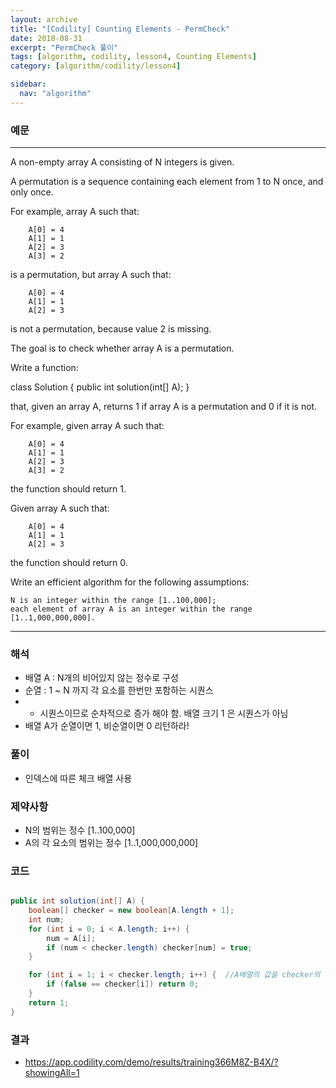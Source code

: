 ```yaml
---
layout: archive
title: "[Codility] Counting Elements - PermCheck"
date: 2018-08-31
excerpt: "PermCheck 풀이"
tags: [algorithm, codility, lesson4, Counting Elements]
category: [algorithm/codility/lesson4]

sidebar:
  nav: "algorithm"
---
```


### 예문 
* * *
A non-empty array A consisting of N integers is given.

A permutation is a sequence containing each element from 1 to N once, and only once.

For example, array A such that:
```
    A[0] = 4
    A[1] = 1
    A[2] = 3
    A[3] = 2
```
is a permutation, but array A such that:
```
    A[0] = 4
    A[1] = 1
    A[2] = 3
```
is not a permutation, because value 2 is missing.

The goal is to check whether array A is a permutation.

Write a function:

class Solution { public int solution(int[] A); }

that, given an array A, returns 1 if array A is a permutation and 0 if it is not.

For example, given array A such that:
```
    A[0] = 4
    A[1] = 1
    A[2] = 3
    A[3] = 2
```
the function should return 1.

Given array A such that:
```
    A[0] = 4
    A[1] = 1
    A[2] = 3
```
the function should return 0.

Write an efficient algorithm for the following assumptions:
```
N is an integer within the range [1..100,000];
each element of array A is an integer within the range [1..1,000,000,000].
```
* * *

### 해석
* 배열 A : N개의 비어있지 않는 정수로 구성
* 순열 : 1 ~ N 까지 각 요소를 한번만 포함하는 시퀀스
* * 시퀀스이므로 순차적으로 증가 해야 함. 배열 크기 1 은 시퀀스가 아님
* 배열 A가 순열이면 1, 비순열이면 0 리턴하라!

### 풀이
* 인덱스에 따른 체크 배열 사용

### 제약사항
* N의 범위는 정수 [1..100,000]
* A의 각 요소의 범위는 정수 [1..1,000,000,000]

### 코드
``` java

public int solution(int[] A) {
    boolean[] checker = new boolean[A.length + 1];
    int num;
    for (int i = 0; i < A.length; i++) {
        num = A[i];
        if (num < checker.length) checker[num] = true;
    }

    for (int i = 1; i < checker.length; i++) {  //A배열의 값을 checker의 인덱스로 활용
        if (false == checker[i]) return 0;
    }
    return 1;
}
```

### 결과
* https://app.codility.com/demo/results/training366M8Z-B4X/?showingAll=1